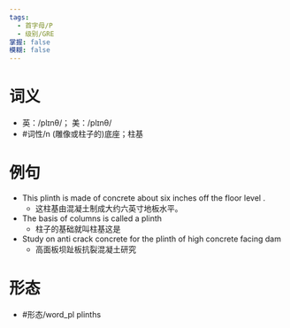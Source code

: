 ```yaml
---
tags:
  - 首字母/P
  - 级别/GRE
掌握: false
模糊: false
---
```

# 词义
- 英：/plɪnθ/； 美：/plɪnθ/
- #词性/n  (雕像或柱子的)底座；柱基
# 例句
- This plinth is made of concrete about six inches off the floor level .
	- 这柱基由混凝土制成大约六英寸地板水平。
- The basis of columns is called a plinth
	- 柱子的基础就叫柱基这是
- Study on anti crack concrete for the plinth of high concrete facing dam
	- 高面板坝趾板抗裂混凝土研究
# 形态
- #形态/word_pl plinths
